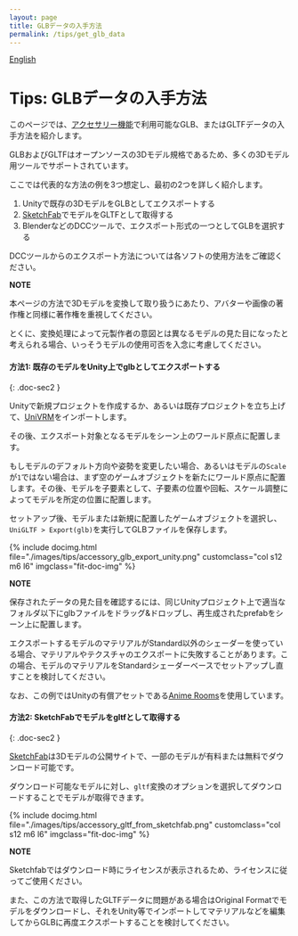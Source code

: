 ```yaml
---
layout: page
title: GLBデータの入手方法
permalink: /tips/get_glb_data
---
```


[English](../en/tips/get_glb_data)

# Tips: GLBデータの入手方法

このページでは、[アクセサリー機能](../docs/accessory)で利用可能なGLB、またはGLTFデータの入手方法を紹介します。

GLBおよびGLTFはオープンソースの3Dモデル規格であるため、多くの3Dモデル用ツールでサポートされています。

ここでは代表的な方法の例を3つ想定し、最初の2つを詳しく紹介します。

<div class="doc-ul" markdown="1">

1. Unityで既存の3DモデルをGLBとしてエクスポートする
2. [SketchFab](https://sketchfab.com)でモデルをGLTFとして取得する
3. BlenderなどのDCCツールで、エクスポート形式の一つとしてGLBを選択する

</div>

DCCツールからのエクスポート方法については各ソフトの使用方法をご確認ください。

<div class="note-area" markdown="1">

**NOTE**

本ページの方法で3Dモデルを変換して取り扱うにあたり、アバターや画像の著作権と同様に著作権を重視してください。

とくに、変換処理によって元製作者の意図とは異なるモデルの見た目になったと考えられる場合、いっそうモデルの使用可否を入念に考慮してください。

</div>


#### 方法1: 既存のモデルをUnity上でglbとしてエクスポートする
{: .doc-sec2 }

Unityで新規プロジェクトを作成するか、あるいは既存プロジェクトを立ち上げて、[UniVRM](https://github.com/vrm-c/UniVRM)をインポートします。

その後、エクスポート対象となるモデルをシーン上のワールド原点に配置します。

もしモデルのデフォルト方向や姿勢を変更したい場合、あるいはモデルの`Scale`が`1`ではない場合は、まず空のゲームオブジェクトを新たにワールド原点に配置します。その後、モデルを子要素として、子要素の位置や回転、スケール調整によってモデルを所定の位置に配置します。

セットアップ後、モデルまたは新規に配置したゲームオブジェクトを選択し、`UniGLTF > Export(glb)`を実行してGLBファイルを保存します。

<div class="row">
{% include docimg.html file="./images/tips/accessory_glb_export_unity.png" customclass="col s12 m6 l6" imgclass="fit-doc-img" %}
</div>

<div class="note-area" markdown="1">

**NOTE**

保存されたデータの見た目を確認するには、同じUnityプロジェクト上で適当なフォルダ以下にglbファイルをドラッグ&ドロップし、再生成されたprefabをシーン上に配置します。

エクスポートするモデルのマテリアルがStandard以外のシェーダーを使っている場合、マテリアルやテクスチャのエクスポートに失敗することがあります。この場合、モデルのマテリアルをStandardシェーダーベースでセットアップし直すことを検討してください。

なお、この例ではUnityの有償アセットである[Anime Rooms](https://assetstore.unity.com/packages/3d/props/interior/anime-rooms-75722)を使用しています。

</div>


#### 方法2: SketchFabでモデルをgltfとして取得する
{: .doc-sec2 }

[SketchFab](https://sketchfab.com)は3Dモデルの公開サイトで、一部のモデルが有料または無料でダウンロード可能です。

ダウンロード可能なモデルに対し、`gltf`変換のオプションを選択してダウンロードすることでモデルが取得できます。

<div class="row">
{% include docimg.html file="./images/tips/accessory_gltf_from_sketchfab.png" customclass="col s12 m6 l6" imgclass="fit-doc-img" %}
</div>

<div class="note-area" markdown="1">

**NOTE**

Sketchfabではダウンロード時にライセンスが表示されるため、ライセンスに従ってご使用ください。

また、この方法で取得したGLTFデータに問題がある場合はOriginal Formatでモデルをダウンロードし、それをUnity等でインポートしてマテリアルなどを編集してからGLBに再度エクスポートすることを検討してください。

</div>
